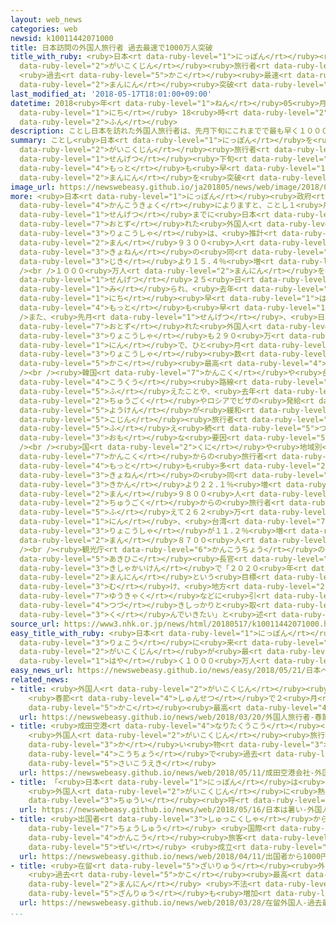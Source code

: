 ```yaml
---
layout: web_news
categories: web
newsid: k10011442071000
title: 日本訪問の外国人旅行者 過去最速で1000万人突破
title_with_ruby: <ruby>日本<rt data-ruby-level="1">にっぽん</rt></ruby><ruby>訪問<rt data-ruby-level="6">ほうもん</rt></ruby>の<ruby>外国人<rt
  data-ruby-level="2">がいこくじん</rt></ruby><ruby>旅行者<rt data-ruby-level="3">りょこうしゃ</rt></ruby>
  <ruby>過去<rt data-ruby-level="5">かこ</rt></ruby><ruby>最速<rt data-ruby-level="4">さいそく</rt></ruby>で1000<ruby>万人<rt
  data-ruby-level="2">まんにん</rt></ruby><ruby>突破<rt data-ruby-level="7">とっぱ</rt></ruby>
last_modified_at: '2018-05-17T18:01:00+09:00'
datetime: 2018<ruby>年<rt data-ruby-level="1">ねん</rt></ruby>05<ruby>月<rt data-ruby-level="1">がつ</rt></ruby>17<ruby>日<rt
  data-ruby-level="1">にち</rt></ruby> 18<ruby>時<rt data-ruby-level="2">じ</rt></ruby>01<ruby>分<rt
  data-ruby-level="2">ふん</rt></ruby>
description: ことし日本を訪れた外国人旅行者は、先月下旬にこれまでで最も早く１０００万人を突破しました。
summary: ことし<ruby>日本<rt data-ruby-level="1">にっぽん</rt></ruby>を<ruby>訪<rt data-ruby-level="7">おとず</rt></ruby>れた<ruby>外国人<rt
  data-ruby-level="2">がいこくじん</rt></ruby><ruby>旅行者<rt data-ruby-level="3">りょこうしゃ</rt></ruby>は、<ruby>先月<rt
  data-ruby-level="1">せんげつ</rt></ruby><ruby>下旬<rt data-ruby-level="7">げじゅん</rt></ruby>にこれまでで<ruby>最<rt
  data-ruby-level="4">もっと</rt></ruby>も<ruby>早<rt data-ruby-level="1">はや</rt></ruby>く１０００<ruby>万人<rt
  data-ruby-level="2">まんにん</rt></ruby>を<ruby>突破<rt data-ruby-level="7">とっぱ</rt></ruby>しました。
image_url: https://newswebeasy.github.io/ja201805/news/web/image/2018/05/17/K10011442071_1805171843_1805171851_01_02.jpg
more: <ruby>日本<rt data-ruby-level="1">にっぽん</rt></ruby><ruby>政府<rt data-ruby-level="5">せいふ</rt></ruby><ruby>観光局<rt
  data-ruby-level="4">かんこうきょく</rt></ruby>によりますと、ことし１<ruby>月<rt data-ruby-level="1">がつ</rt></ruby>から<ruby>先月<rt
  data-ruby-level="1">せんげつ</rt></ruby>までに<ruby>日本<rt data-ruby-level="1">にっぽん</rt></ruby>を<ruby>訪<rt
  data-ruby-level="7">おとず</rt></ruby>れた<ruby>外国人<rt data-ruby-level="2">がいこくじん</rt></ruby><ruby>旅行者<rt
  data-ruby-level="3">りょこうしゃ</rt></ruby>は、<ruby>推計<rt data-ruby-level="6">すいけい</rt></ruby>で１０５１<ruby>万<rt
  data-ruby-level="2">まん</rt></ruby>９３００<ruby>人<rt data-ruby-level="1">にん</rt></ruby>で、<ruby>去年<rt
  data-ruby-level="3">きょねん</rt></ruby>の<ruby>同<rt data-ruby-level="2">おな</rt></ruby>じ<ruby>時期<rt
  data-ruby-level="3">じき</rt></ruby>より１５.４％<ruby>増<rt data-ruby-level="5">ふ</rt></ruby>えました。<br
  /><br />１０００<ruby>万人<rt data-ruby-level="2">まんにん</rt></ruby>を<ruby>突破<rt data-ruby-level="7">とっぱ</rt></ruby>したのは<ruby>先月<rt
  data-ruby-level="1">せんげつ</rt></ruby>２５<ruby>日<rt data-ruby-level="1">にち</rt></ruby>と<ruby>見<rt
  data-ruby-level="1">み</rt></ruby>られ、<ruby>去年<rt data-ruby-level="3">きょねん</rt></ruby>より１８<ruby>日<rt
  data-ruby-level="1">にち</rt></ruby><ruby>早<rt data-ruby-level="1">はや</rt></ruby>く、これまでで<ruby>最<rt
  data-ruby-level="4">もっと</rt></ruby>も<ruby>早<rt data-ruby-level="1">はや</rt></ruby>くなっています。<br
  />また、<ruby>先月<rt data-ruby-level="1">せんげつ</rt></ruby>、<ruby>日本<rt data-ruby-level="1">にっぽん</rt></ruby>を<ruby>訪<rt
  data-ruby-level="7">おとず</rt></ruby>れた<ruby>外国人<rt data-ruby-level="2">がいこくじん</rt></ruby><ruby>旅行者<rt
  data-ruby-level="3">りょこうしゃ</rt></ruby>も２９０<ruby>万<rt data-ruby-level="2">まん</rt></ruby>７００<ruby>人<rt
  data-ruby-level="1">にん</rt></ruby>で、ひと<ruby>月<rt data-ruby-level="1">つき</rt></ruby>の<ruby>旅行者<rt
  data-ruby-level="3">りょこうしゃ</rt></ruby><ruby>数<rt data-ruby-level="2">すう</rt></ruby>としては<ruby>過去<rt
  data-ruby-level="5">かこ</rt></ruby><ruby>最高<rt data-ruby-level="4">さいこう</rt></ruby>となりました。<br
  /><br /><ruby>韓国<rt data-ruby-level="7">かんこく</rt></ruby>や<ruby>台湾<rt data-ruby-level="7">たいわん</rt></ruby>などからの<ruby>航空<rt
  data-ruby-level="4">こうくう</rt></ruby><ruby>路線<rt data-ruby-level="3">ろせん</rt></ruby>が<ruby>増<rt
  data-ruby-level="5">ふ</rt></ruby>えたことや、<ruby>去年<rt data-ruby-level="3">きょねん</rt></ruby>、<ruby>中国<rt
  data-ruby-level="2">ちゅうごく</rt></ruby>やロシアでビザの<ruby>発給<rt data-ruby-level="4">はっきゅう</rt></ruby><ruby>要件<rt
  data-ruby-level="5">ようけん</rt></ruby>が<ruby>緩和<rt data-ruby-level="7">かんわ</rt></ruby>され、<ruby>個人<rt
  data-ruby-level="5">こじん</rt></ruby><ruby>旅行者<rt data-ruby-level="3">りょこうしゃ</rt></ruby>が<ruby>増<rt
  data-ruby-level="5">ふ</rt></ruby>え<ruby>続<rt data-ruby-level="5">つづ</rt></ruby>けていることなどが<ruby>主<rt
  data-ruby-level="3">おも</rt></ruby>な<ruby>要因<rt data-ruby-level="5">よういん</rt></ruby>です。<br
  /><br /><ruby>国<rt data-ruby-level="2">くに</rt></ruby>や<ruby>地域別<rt data-ruby-level="6">ちいきべつ</rt></ruby>では<ruby>韓国<rt
  data-ruby-level="7">かんこく</rt></ruby>からの<ruby>旅行者<rt data-ruby-level="3">りょこうしゃ</rt></ruby>が<ruby>最<rt
  data-ruby-level="4">もっと</rt></ruby>も<ruby>多<rt data-ruby-level="2">おお</rt></ruby>く、<ruby>去年<rt
  data-ruby-level="3">きょねん</rt></ruby>の<ruby>同<rt data-ruby-level="2">おな</rt></ruby>じ<ruby>期間<rt
  data-ruby-level="3">きかん</rt></ruby>より２２.１％<ruby>増<rt data-ruby-level="5">ふ</rt></ruby>えて２７６<ruby>万<rt
  data-ruby-level="2">まん</rt></ruby>９８００<ruby>人<rt data-ruby-level="1">にん</rt></ruby>、<ruby>中国<rt
  data-ruby-level="2">ちゅうごく</rt></ruby>からの<ruby>旅行者<rt data-ruby-level="3">りょこうしゃ</rt></ruby>が２０.６％<ruby>増<rt
  data-ruby-level="5">ふ</rt></ruby>えて２６２<ruby>万<rt data-ruby-level="2">まん</rt></ruby>６９００<ruby>人<rt
  data-ruby-level="1">にん</rt></ruby>、<ruby>台湾<rt data-ruby-level="7">たいわん</rt></ruby>からの<ruby>旅行者<rt
  data-ruby-level="3">りょこうしゃ</rt></ruby>が１１.２％<ruby>増<rt data-ruby-level="5">ふ</rt></ruby>えて１６０<ruby>万<rt
  data-ruby-level="2">まん</rt></ruby>８７００<ruby>人<rt data-ruby-level="1">にん</rt></ruby>などとなっています。<br
  /><br /><ruby>観光庁<rt data-ruby-level="6">かんこうちょう</rt></ruby>の<ruby>田村<rt data-ruby-level="1">たむら</rt></ruby><ruby>明比古<rt
  data-ruby-level="5">あきひこ</rt></ruby><ruby>長官<rt data-ruby-level="4">ちょうかん</rt></ruby>は<ruby>記者会見<rt
  data-ruby-level="3">きしゃかいけん</rt></ruby>で「２０２０<ruby>年<rt data-ruby-level="1">ねん</rt></ruby>までに４０００<ruby>万人<rt
  data-ruby-level="2">まんにん</rt></ruby>という<ruby>目標<rt data-ruby-level="4">もくひょう</rt></ruby>に<ruby>向<rt
  data-ruby-level="3">む</rt></ruby>け、<ruby>地方<rt data-ruby-level="2">ちほう</rt></ruby>への<ruby>誘客<rt
  data-ruby-level="7">ゆうきゃく</rt></ruby>などに<ruby>引<rt data-ruby-level="4">ひ</rt></ruby>き<ruby>続<rt
  data-ruby-level="4">つづ</rt></ruby>きしっかりと<ruby>取<rt data-ruby-level="3">と</rt></ruby>り<ruby>組<rt
  data-ruby-level="3">く</rt></ruby>んでいきたい」と<ruby>述<rt data-ruby-level="5">の</rt></ruby>べました。
source_url: https://www3.nhk.or.jp/news/html/20180517/k10011442071000.html
easy_title_with_ruby: <ruby>日本<rt data-ruby-level="1">にっぽん</rt></ruby>へ<ruby>旅行<rt
  data-ruby-level="3">りょこう</rt></ruby>に<ruby>来<rt data-ruby-level="2">き</rt></ruby>た<ruby>外国人<rt
  data-ruby-level="2">がいこくじん</rt></ruby>が<ruby>最<rt data-ruby-level="4">もっと</rt></ruby>も<ruby>早<rt
  data-ruby-level="1">はや</rt></ruby>く１０００<ruby>万人<rt data-ruby-level="2">まんにん</rt></ruby>になる
easy_news_url: https://newswebeasy.github.io/news/easy/2018/05/21/日本へ旅行に来た外国人が最も早く1000万人になる
related_news:
- title: <ruby>外国人<rt data-ruby-level="2">がいこくじん</rt></ruby><ruby>旅行者<rt data-ruby-level="3">りょこうしゃ</rt></ruby>
    <ruby>春節<rt data-ruby-level="4">しゅんせつ</rt></ruby>で２<ruby>月<rt data-ruby-level="1">がつ</rt></ruby>としては<ruby>過去<rt
    data-ruby-level="5">かこ</rt></ruby><ruby>最高<rt data-ruby-level="4">さいこう</rt></ruby>に
  url: https://newswebeasy.github.io/news/web/2018/03/20/外国人旅行者-春節で2月としては過去最高に
- title: <ruby>成田空港<rt data-ruby-level="4">なりたくうこう</rt></ruby><ruby>会社<rt data-ruby-level="2">がいしゃ</rt></ruby>
    <ruby>外国人<rt data-ruby-level="2">がいこくじん</rt></ruby><ruby>旅行者<rt data-ruby-level="3">りょこうしゃ</rt></ruby>の<ruby>買<rt
    data-ruby-level="3">か</rt></ruby>い<ruby>物<rt data-ruby-level="3">もの</rt></ruby><ruby>好調<rt
    data-ruby-level="4">こうちょう</rt></ruby>で<ruby>過去<rt data-ruby-level="5">かこ</rt></ruby><ruby>最高益<rt
    data-ruby-level="5">さいこうえき</rt></ruby>
  url: https://newswebeasy.github.io/news/web/2018/05/11/成田空港会社-外国人旅行者の買い物好調で過去最高益
- title: 「<ruby>日本<rt data-ruby-level="1">にっぽん</rt></ruby>は<ruby>暑<rt data-ruby-level="3">あつ</rt></ruby>い！」
    <ruby>外国人<rt data-ruby-level="2">がいこくじん</rt></ruby>に<ruby>熱中症<rt data-ruby-level="7">ねっちゅうしょう</rt></ruby><ruby>注意<rt
    data-ruby-level="3">ちゅうい</rt></ruby><ruby>呼<rt data-ruby-level="6">よ</rt></ruby>びかけ
  url: https://newswebeasy.github.io/news/web/2018/05/16/日本は暑い-外国人に熱中症注意呼びかけ
- title: <ruby>出国者<rt data-ruby-level="3">しゅっこくしゃ</rt></ruby>から1000<ruby>円<rt data-ruby-level="1">えん</rt></ruby><ruby>徴収<rt
    data-ruby-level="7">ちょうしゅう</rt></ruby> <ruby>国際<rt data-ruby-level="5">こくさい</rt></ruby><ruby>観光<rt
    data-ruby-level="4">かんこう</rt></ruby><ruby>旅客<rt data-ruby-level="7">りょかく</rt></ruby><ruby>税<rt
    data-ruby-level="5">ぜい</rt></ruby> <ruby>成立<rt data-ruby-level="4">せいりつ</rt></ruby>
  url: https://newswebeasy.github.io/news/web/2018/04/11/出国者から1000円徴収-国際観光旅客税-成立
- title: <ruby>在留<rt data-ruby-level="5">ざいりゅう</rt></ruby><ruby>外国人<rt data-ruby-level="2">がいこくじん</rt></ruby>
    <ruby>過去<rt data-ruby-level="5">かこ</rt></ruby><ruby>最高<rt data-ruby-level="4">さいこう</rt></ruby>の256<ruby>万人<rt
    data-ruby-level="2">まんにん</rt></ruby> <ruby>不法<rt data-ruby-level="4">ふほう</rt></ruby><ruby>残留<rt
    data-ruby-level="5">ざんりゅう</rt></ruby>も<ruby>増加<rt data-ruby-level="5">ぞうか</rt></ruby>
  url: https://newswebeasy.github.io/news/web/2018/03/28/在留外国人-過去最高の256万人-不法残留も増加
...
```

